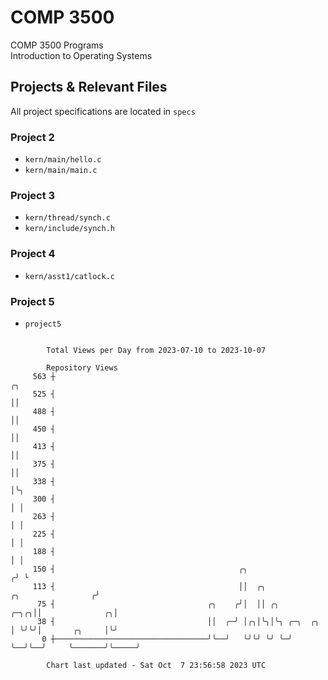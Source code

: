 # COMP 3500
COMP 3500 Programs  
Introduction to Operating Systems  
## Projects & Relevant Files
All project specifications are located in `specs`
### Project 2
- `kern/main/hello.c`
- `kern/main/main.c`
### Project 3
- `kern/thread/synch.c`
- `kern/include/synch.h`
### Project 4
- `kern/asst1/catlock.c`
### Project 5
- `project5`

```

        Total Views per Day from 2023-07-10 to 2023-10-07

        Repository Views
     563 ┼                                                                                      ╭╮
     525 ┤                                                                                      ││
     488 ┤                                                                                      ││
     450 ┤                                                                                      ││
     413 ┤                                                                                      ││
     375 ┤                                                                                      ││
     338 ┤                                                                                      │╰╮
     300 ┤                                                                                      │ │
     263 ┤                                                                                      │ │
     225 ┤                                                                                      │ │
     188 ┤                                                                                      │ │
     150 ┤                                         ╭╮                                          ╭╯ ╰
     113 ┤                                         ││  ╭╮                   ╭╮                ╭╯
      75 ┤                                  ╭╮    ╭╯│  ││ ╭╮           ╭─╮╭╮││              ╭╮│
      38 ┤                                  ││  ╭─╯ │╭╮│╰╮│╰╮ ╭─╮  ╭╮  │ ╰╯╰╯│       ╭╮     │╰╯
       0 ┼──────────────────────────────────╯╰──╯   ╰╯╰╯ ╰╯ ╰─╯ ╰──╯╰──╯     ╰───────╯╰─────╯

        Chart last updated - Sat Oct  7 23:56:58 2023 UTC
        
```
